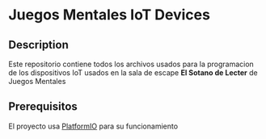 # Juegos Mentales IoT Devices

## Description

Este repositorio contiene todos los archivos usados para la programacion de los dispositivos IoT usados en la sala de escape **El Sotano de Lecter** de Juegos Mentales

## Prerequisitos

El proyecto usa [PlatformIO](https://platformio.org/) para su funcionamiento
